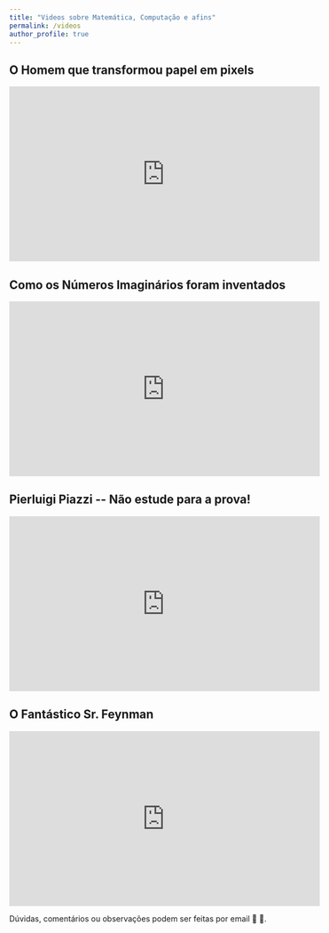 ```yaml
---
title: "Videos sobre Matemática, Computação e afins"
permalink: /videos
author_profile: true
---
```





## O Homem que transformou papel em pixels

<iframe width="560" height="315" src="https://www.youtube.com/embed/gId-hHDqvl4?si=2DgigCQNw5S1PUAz" title="YouTube video player" frameborder="0" allow="accelerometer; autoplay; clipboard-write; encrypted-media; gyroscope; picture-in-picture; web-share" referrerpolicy="strict-origin-when-cross-origin" allowfullscreen></iframe>


## Como os Números Imaginários foram inventados

<iframe width="560" height="315" src="https://www.youtube.com/embed/x4cGJ3Q_CcU?si=JRUUlreYigxP70mw" title="YouTube video player" frameborder="0" allow="accelerometer; autoplay; clipboard-write; encrypted-media; gyroscope; picture-in-picture; web-share" referrerpolicy="strict-origin-when-cross-origin" allowfullscreen></iframe>

## Pierluigi Piazzi -- Não estude para a prova!

<iframe width="560" height="315" src="https://www.youtube.com/embed/YH-Vv-g-lto?si=Hb9llpUUrBwY_pae" title="YouTube video player" frameborder="0" allow="accelerometer; autoplay; clipboard-write; encrypted-media; gyroscope; picture-in-picture; web-share" referrerpolicy="strict-origin-when-cross-origin" allowfullscreen></iframe>


## O Fantástico Sr. Feynman

<iframe width="560" height="315" src="https://www.youtube.com/embed/km-L5P0GkFU?si=YHtKRa_lzOOQfYh8" title="YouTube video player" frameborder="0" allow="accelerometer; autoplay; clipboard-write; encrypted-media; gyroscope; picture-in-picture; web-share" referrerpolicy="strict-origin-when-cross-origin" allowfullscreen></iframe>





   Dúvidas, comentários ou observações podem ser feitas por email &#129488; &#129303;.

